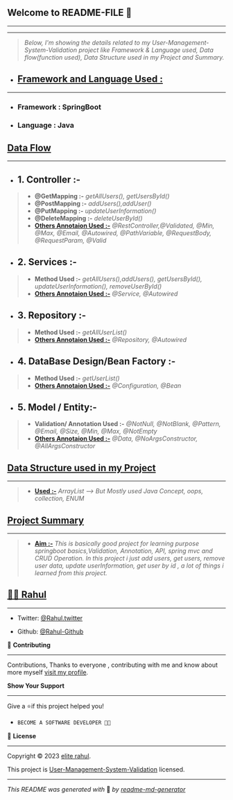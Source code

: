 
## **Welcome to README-FILE 👋**
___
___



> *Below, I'm showing the details related to my User-Management-System-Validation project like Framework & Language used, Data flow(function used), Data Structure used in my Project and Summary.*

-  ## [**Framework and Language Used :**](#heading-ids) ##
___
- ### Framework :  **SpringBoot**
- ### Language : **Java**


## [**Data Flow**](#heading-ids) ##
___
- ## 1. **Controller :-** ##
> - **@GetMapping :-**  *getAllUsers(), getUsersById()*
> - **@PostMapping :-** *addUsers(),addUser()*
> - **@PutMapping :-** *updateUserInformation()*
> - **@DeleteMapping :-** *deleteUserById()*
> - **[Others Annotaion Used :-](#heading-ids)** *@RestController,@Validated, @Min, @Max, @Email, @Autowired, @PathVariable, @RequestBody, @RequestParam, @Valid*

- ## 2. **Services :-** ##
> - **Method Used :-**  *getAllUsers(),addUsers(), getUsersById(), updateUserInformation(), removeUserById()*
> - **[Others Annotaion Used :-](#heading-ids)** *@Service, @Autowired*

- ## 3. **Repository :-** ##
> - **Method Used :-**  *getAllUserList()*
> - **[Others Annotaion Used :-](#heading-ids)** *@Repository, @Autowired*

- ## 4. **DataBase Design/Bean Factory :-** ##
> - **Method Used :-**  *getUserList()*
> - **[Others Annotaion Used :-](#heading-ids)** *@Configuration, @Bean*

- ## 5. **Model / Entity:-** ##
> - **Validation/ Annotation Used :-**  *@NotNull, @NotBlank, @Pattern, @Email, @Size, @Min, @Max, @NotEmpty*
> - **[Others Annotaion Used :-](#heading-ids)** *@Data, @NoArgsConstructor, @AllArgsConstructor*

## [**Data Structure used in my Project**](#heading-ids) ##
____
> - **[Used :-](#heading-ids)** *ArrayList --> But Mostly used Java Concept, oops, collection, ENUM*

## [**Project Summary**](#heading-ids) ##
____
> - **[Aim :-](#heading-ids)** *This is basically good project for learning purpose springboot basics,Validation, Annotation, API, spring mvc and CRUD Operation. In this project i just add users, get users, remove user data, update userInformation, get user by id , a lot of things i learned from this project.*

## **[👨‍💻 Rahul](#heading-ids)** ##
____

- Twitter: [@Rahul.twitter](https://twitter.com/rahul_elite)

- Github: [@Rahul-Github](https://github.com/elite-rahul)


🤝 **Contributing**
___
Contributions, Thanks to everyone , contributing with me and know about more myself [visit my profile](https://www.instagram.com/45_elite/).

**Show Your Support**
___
Give a ⭐if this project helped you!

- ```bash
  BECOME A SOFTWARE DEVELOPER 👩‍💻

<!-- Here something icon -->

📝 **License**
___
Copyright © 2023 [elite rahul](#heading-ids).

This project is [User-Management-System-Validation](https://choosealicense.com/licenses/mit/) licensed.

___
*This README was generated with* 🧡 *by [readme-md-generator](https://www.makeareadme.com/)*








